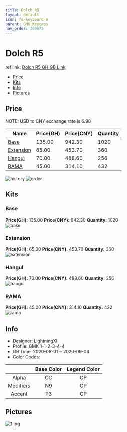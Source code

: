 ```yaml
---
title: Dolch R5 
layout: default
icon: fa-keyboard-o
parent: GMK Keycaps
nav_order: 300675
---
```


# Dolch R5 

ref link: [Dolch R5 GH GB Link](https://geekhack.org/index.php?topic=107843.0)  
* [Price](#price)  
* [Kits](#kits)  
* [Info](#info)  
* [Pictures](#pictures)  


## Price  

NOTE: USD to CNY exchange rate is 6.98

| Name          | Price(GH)    |  Price(CNY) | Quantity |
| ------------- | ------------ |  ---------- | -------- |
|[Base](#base)|135.00|942.30|1020|
|[Extension](#extension)|65.00|453.70|360|
|[Hangul](#hangul)|70.00|488.60|256|
|[RAMA](#rama)|45.00|314.10|432|

<img src="{{ 'assets/images/gmk-keycaps/dolchr5/history.png' | relative_url }}" alt="history" class="image featured">
<img src="{{ 'assets/images/gmk-keycaps/dolchr5/order.png' | relative_url }}" alt="order" class="image featured">

## Kits  
### Base  
**Price(GH):** 135.00    **Price(CNY):** 942.30    **Quantity:** 1020  
<img src="{{ 'assets/images/gmk-keycaps/dolchr5/kits_pics/base.png' | relative_url }}" alt="base" class="image featured">

### Extension  
**Price(GH):** 65.00    **Price(CNY):** 453.70    **Quantity:** 360  
<img src="{{ 'assets/images/gmk-keycaps/dolchr5/kits_pics/extension.png' | relative_url }}" alt="extension" class="image featured">

### Hangul  
**Price(GH):** 70.00    **Price(CNY):** 488.60    **Quantity:** 256  
<img src="{{ 'assets/images/gmk-keycaps/dolchr5/kits_pics/hangul.png' | relative_url }}" alt="hangul" class="image featured">

### RAMA  
**Price(GH):** 45.00    **Price(CNY):** 314.10    **Quantity:** 432  
<img src="{{ 'assets/images/gmk-keycaps/dolchr5/kits_pics/rama.jpg' | relative_url }}" alt="rama" class="image featured">


## Info  
* Designer: LightningXI  
* Profile: GMK 1-1-2-3-4-4  
* GB Time: 2020-08-01 ~ 2020-09-04  
* Color Codes:  

| |Base Color     | Legend Color
| :-------------: | :-------------: | :------------:
|Alpha|CC|CP
|Modifiers|N9|CP
|Accent|P3|CP


## Pictures  
<img src="{{ 'assets/images/gmk-keycaps/dolchr5/rendering_pics/1.jpg' | relative_url }}" alt="1.jpg" class="image featured">
